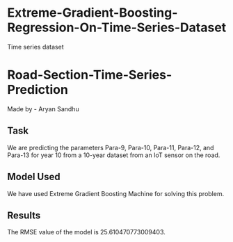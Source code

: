# Extreme-Gradient-Boosting-Regression-On-Time-Series-Dataset
Time series dataset

# Road-Section-Time-Series-Prediction

Made by - Aryan Sandhu

## Task
We are predicting the parameters Para-9, Para-10, Para-11, Para-12, and Para-13 for year 10 from a 10-year dataset from an IoT sensor on the road.

## Model Used
We have used Extreme Gradient Boosting Machine for solving this problem.

## Results
The RMSE value of the model is 25.610470773009403.
